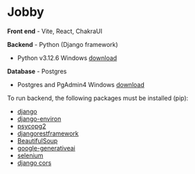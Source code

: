 # Jobby

**Front end** - Vite, React, ChakraUI

**Backend** - Python (Django framework)
- Python v3.12.6 Windows [download](https://www.python.org/downloads/release/python-3126/)

**Database** - Postgres
 - Postgres and PgAdmin4 Windows [download](https://www.enterprisedb.com/downloads/postgres-postgresql-downloads)


 To run backend, the following packages must be installed (pip):
  - [django](https://www.djangoproject.com/start/)
  - [django-environ](https://django-environ.readthedocs.io/en/latest/)
  - [psycopg2](https://pypi.org/project/psycopg2/)
  - [djangorestframework](https://pypi.org/project/djangorestframework/)
  - [BeautifulSoup](https://pypi.org/project/beautifulsoup4/)
  - [google-generativeai](https://pypi.org/project/google-generativeai/)
  - [selenium](https://www.selenium.dev/)
  - [django cors](https://pypi.org/project/django-cors-headers/)
